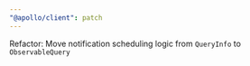 ```yaml
---
"@apollo/client": patch
---
```


Refactor: Move notification scheduling logic from `QueryInfo` to `ObservableQuery`
